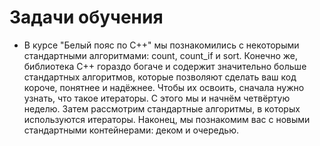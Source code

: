# Задачи обучения

* В курсе "Белый пояс по C++" мы познакомились с некоторыми стандартными алгоритмами: count, count_if и sort. Конечно же, библиотека C++ гораздо богаче и содержит значительно больше стандартных алгоритмов, которые позволяют сделать ваш код короче, понятнее и надёжнее. Чтобы их освоить, сначала нужно узнать, что такое итераторы. С этого мы и начнём четвёртую неделю. Затем рассмотрим стандартные алгоритмы, в которых используются итераторы. Наконец, мы познакомим вас с новыми стандартными контейнерами: деком и очередью.
